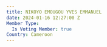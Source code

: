```yaml
---
title: NIKOYO EMOUGOU YVES EMMANUEL
date: 2024-01-16 12:27:00 Z
Member Type:
  Is Voting Member: true
Country: Cameroon
---
```


